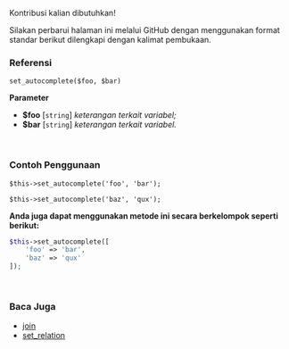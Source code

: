 Kontribusi kalian dibutuhkan!

Silakan perbarui halaman ini melalui GitHub dengan menggunakan format standar berikut dilengkapi dengan kalimat pembukaan.

### Referensi
`set_autocomplete($foo, $bar)`

**Parameter**
* **$foo** [`string`] *keterangan terkait variabel;*
* **$bar** [`string`] *keterangan terkait variabel.*

&nbsp;

### Contoh Penggunaan
`$this->set_autocomplete('foo', 'bar');`

`$this->set_autocomplete('baz', 'qux');`

**Anda juga dapat menggunakan metode ini secara berkelompok seperti berikut:**
```php
$this->set_autocomplete([
    'foo' => 'bar',
    'baz' => 'qux'
]);
```

&nbsp;

### Baca Juga
* [join](./join)
* [set_relation](./set_relation)
